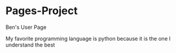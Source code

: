 # Pages-Project

Ben's User Page

My favorite programming language is python because it is the one I understand the best